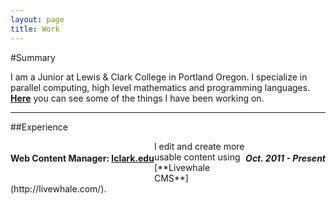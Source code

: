 ```yaml
---
layout: page
title: Work
---
```

#Summary

I am a Junior at Lewis & Clark College in Portland Oregon. I specialize in parallel computing, high level mathematics and programming languages. [**Here**](/projects) you can see some of the things I have been working on.

---
##Experience
<div style="clear: both">
<h4 style="float: left" >Web Content Manager: <a href="http://lclark.edu"><strong>lclark.edu</strong></a></h4> 
<h5 style="float: right"> Oct. 2011 - Present</h5>
</div>
<p>I edit and create more usable content using [**Livewhale CMS**](http://livewhale.com/).</p>



